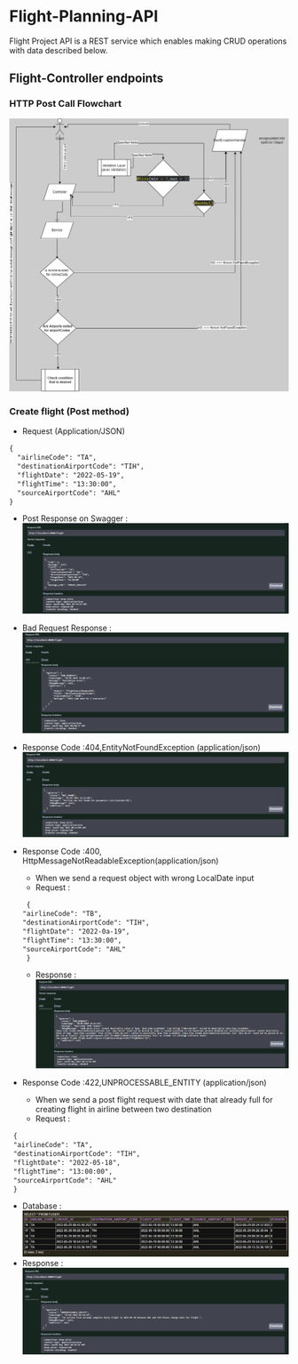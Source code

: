 # Flight-Planning-API

Flight Project API is a REST service which enables making CRUD operations with data described below.

## Flight-Controller endpoints

### HTTP Post Call Flowchart
![Flowchart](./image/PostFlowchart.png)
### Create flight (Post method) 
 - Request (Application/JSON)
```
{
  "airlineCode": "TA",
  "destinationAirportCode": "TIH",
  "flightDate": "2022-05-19",
  "flightTime": "13:30:00",
  "sourceAirportCode": "AHL"
}
```
 -  Post Response on Swagger :
![Swagger POST](./image/postResponse.png)

- Bad Request Response :
![Swagger POST](./image/badRequest.png)

- Response Code :404,EntityNotFoundException (application/json)
![Swagger POST](./image/404status.png)

- Response Code :400, HttpMessageNotReadableException(application/json)<br />
  - When we send a request object with wrong LocalDate input
  - Request :
  ```
   {
  "airlineCode": "TB",
  "destinationAirportCode": "TIH",
  "flightDate": "2022-0a-19",
  "flightTime": "13:30:00",
  "sourceAirportCode": "AHL"
   }
   ```
  -  Response : 
 ![Swagger POST](./image/404NotReadable.png)
 - Response Code :422,UNPROCESSABLE_ENTITY (application/json) 
   - When we send a post flight request with date that already full for creating flight in airline between two destination
   - Request :
  ```
   {
   "airlineCode": "TA",
   "destinationAirportCode": "TIH",
   "flightDate": "2022-05-18",
   "flightTime": "13:00:00",
   "sourceAirportCode": "AHL"
   }
  ```
  - Database :
  ![Swagger POST](./image/flightDb.png)
  - Response :
  ![Swagger POST](./image/422status.png)
 

